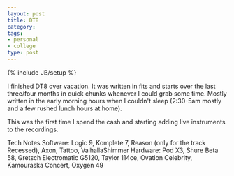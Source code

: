 ```yaml
---
layout: post
title: DT8
category: 
tags: 
- personal
- college
type: post
---
```

{% include JB/setup %}

I finished <a href="http://www.mjladd.com/music">DT8</a> over vacation. It was written in fits and starts over the last three/four months in quick chunks whenever I could grab some time. Mostly written in the early morning hours when I couldn't sleep (2:30-5am mostly and a few rushed lunch hours at home). 

This was the first time I spend the cash and starting adding live instruments to the recordings. 

Tech Notes
Software: Logic 9, Komplete 7, Reason (only for the track Recessed), Axon, Tattoo, ValhallaShimmer
Hardware: Pod X3, Shure Beta 58, Gretsch Electromatic G5120, Taylor 114ce, Ovation Celebrity, Kamouraska Concert, Oxygen 49
